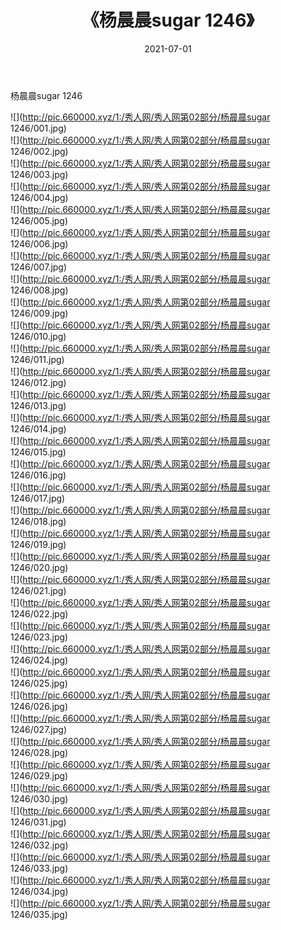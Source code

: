 ﻿---
layout: post
title:  《杨晨晨sugar 1246》
date:   2021-07-01
img: http://pic.660000.xyz/1:/秀人网/秀人网第02部分/杨晨晨sugar 1246/000.jpg
categories: [美女, 清纯, 唯美]
---

杨晨晨sugar 1246

  ![](http://pic.660000.xyz/1:/秀人网/秀人网第02部分/杨晨晨sugar 1246/001.jpg) <br> ![](http://pic.660000.xyz/1:/秀人网/秀人网第02部分/杨晨晨sugar 1246/002.jpg) <br> ![](http://pic.660000.xyz/1:/秀人网/秀人网第02部分/杨晨晨sugar 1246/003.jpg) <br> ![](http://pic.660000.xyz/1:/秀人网/秀人网第02部分/杨晨晨sugar 1246/004.jpg) <br> ![](http://pic.660000.xyz/1:/秀人网/秀人网第02部分/杨晨晨sugar 1246/005.jpg) <br> ![](http://pic.660000.xyz/1:/秀人网/秀人网第02部分/杨晨晨sugar 1246/006.jpg) <br> ![](http://pic.660000.xyz/1:/秀人网/秀人网第02部分/杨晨晨sugar 1246/007.jpg) <br> ![](http://pic.660000.xyz/1:/秀人网/秀人网第02部分/杨晨晨sugar 1246/008.jpg) <br> ![](http://pic.660000.xyz/1:/秀人网/秀人网第02部分/杨晨晨sugar 1246/009.jpg) <br> ![](http://pic.660000.xyz/1:/秀人网/秀人网第02部分/杨晨晨sugar 1246/010.jpg) <br> ![](http://pic.660000.xyz/1:/秀人网/秀人网第02部分/杨晨晨sugar 1246/011.jpg) <br> ![](http://pic.660000.xyz/1:/秀人网/秀人网第02部分/杨晨晨sugar 1246/012.jpg) <br> ![](http://pic.660000.xyz/1:/秀人网/秀人网第02部分/杨晨晨sugar 1246/013.jpg) <br> ![](http://pic.660000.xyz/1:/秀人网/秀人网第02部分/杨晨晨sugar 1246/014.jpg) <br> ![](http://pic.660000.xyz/1:/秀人网/秀人网第02部分/杨晨晨sugar 1246/015.jpg) <br> ![](http://pic.660000.xyz/1:/秀人网/秀人网第02部分/杨晨晨sugar 1246/016.jpg) <br> ![](http://pic.660000.xyz/1:/秀人网/秀人网第02部分/杨晨晨sugar 1246/017.jpg) <br> ![](http://pic.660000.xyz/1:/秀人网/秀人网第02部分/杨晨晨sugar 1246/018.jpg) <br> ![](http://pic.660000.xyz/1:/秀人网/秀人网第02部分/杨晨晨sugar 1246/019.jpg) <br> ![](http://pic.660000.xyz/1:/秀人网/秀人网第02部分/杨晨晨sugar 1246/020.jpg) <br> ![](http://pic.660000.xyz/1:/秀人网/秀人网第02部分/杨晨晨sugar 1246/021.jpg) <br> ![](http://pic.660000.xyz/1:/秀人网/秀人网第02部分/杨晨晨sugar 1246/022.jpg) <br> ![](http://pic.660000.xyz/1:/秀人网/秀人网第02部分/杨晨晨sugar 1246/023.jpg) <br> ![](http://pic.660000.xyz/1:/秀人网/秀人网第02部分/杨晨晨sugar 1246/024.jpg) <br> ![](http://pic.660000.xyz/1:/秀人网/秀人网第02部分/杨晨晨sugar 1246/025.jpg) <br> ![](http://pic.660000.xyz/1:/秀人网/秀人网第02部分/杨晨晨sugar 1246/026.jpg) <br> ![](http://pic.660000.xyz/1:/秀人网/秀人网第02部分/杨晨晨sugar 1246/027.jpg) <br> ![](http://pic.660000.xyz/1:/秀人网/秀人网第02部分/杨晨晨sugar 1246/028.jpg) <br> ![](http://pic.660000.xyz/1:/秀人网/秀人网第02部分/杨晨晨sugar 1246/029.jpg) <br> ![](http://pic.660000.xyz/1:/秀人网/秀人网第02部分/杨晨晨sugar 1246/030.jpg) <br> ![](http://pic.660000.xyz/1:/秀人网/秀人网第02部分/杨晨晨sugar 1246/031.jpg) <br> ![](http://pic.660000.xyz/1:/秀人网/秀人网第02部分/杨晨晨sugar 1246/032.jpg) <br> ![](http://pic.660000.xyz/1:/秀人网/秀人网第02部分/杨晨晨sugar 1246/033.jpg) <br> ![](http://pic.660000.xyz/1:/秀人网/秀人网第02部分/杨晨晨sugar 1246/034.jpg) <br> ![](http://pic.660000.xyz/1:/秀人网/秀人网第02部分/杨晨晨sugar 1246/035.jpg) <br>